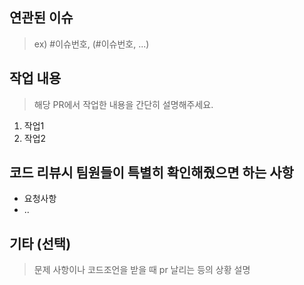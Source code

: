 ## 연관된 이슈 
> ex) #이슈번호, (#이슈번호, ...)


## 작업 내용 
> 해당 PR에서 작업한 내용을 간단히 설명해주세요.
1. 작업1
2. 작업2

## 코드 리뷰시 팀원들이 특별히 확인해줬으면 하는 사항
- 요청사항
- ..

## 기타 (선택)
> 문제 사항이나 코드조언을 받을 때 pr 날리는 등의 상황 설명 


